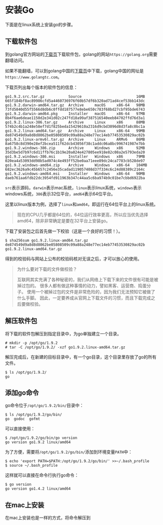 # 安装Go

下面是在linux系统上安装go的步骤。

## 下载软件包

到golang官方网站的[下载页][1]下载软件包，golang的网站`https://golang.org`需要翻墙访问。

如果不能翻墙，可以到golang中国的[下载页][2]中下载，golang中国的网址是`https://www.golangtc.com`。

下载页列出每个版本的软件包的信息：

	go1.9.2.src.tar.gz           Source                         16MB   665f184bf8ac89986cfd5a4460736976f60b57df6b320ad71ad4cef53bb143dc
	go1.9.2.darwin-amd64.tar.gz  Archive     macOS     x86-64   98MB   73fd5840d55f5566d8db6c0ffdd187577e8ebe650c783f68bd27cbf95bde6743
	go1.9.2.darwin-amd64.pkg     Installer   macOS     x86-64   97MB   8b4f6ae6deae1150d2e341d02c247fd18a99af387516540eeb84702ffd76d3a1
	go1.9.2.linux-386.tar.gz     Archive     Linux     x86      88MB   574b2c4b1a248e58ef7d1f825beda15429610a2316d9cbd3096d8d3fa8c0bc1a
	go1.9.2.linux-amd64.tar.gz   Archive     Linux     x86-64   99MB   de874549d9a8d8d8062be05808509c09a88a248e77ec14eb77453530829ac02b
	go1.9.2.linux-armv6l.tar.gz  Archive     Linux     ARMv6    86MB   8a6758c8d390e28ef2bcea511f62dcb43056f38c1addc06a8bc996741987e7bb
	go1.9.2.windows-386.zip      Archive     Windows   x86      92MB   35d3be5d7b97c6d11ffb76c1b19e20a824e427805ee918e82c08a2e5793eda20
	go1.9.2.windows-386.msi      Installer   Windows   x86      79MB   020ea4a53093dd98b5ad074c4e493ff52be0aa71eee89dc24ca7783cb528de97
	go1.9.2.windows-amd64.zip    Archive     Windows   x86-64   104MB  682ec3626a9c45b657c2456e35cadad119057408d37f334c6c24d88389c2164c
	go1.9.2.windows-amd64.msi    Installer   Windows   x86-64   90MB   daeb761aa6fdb22dc3954fd911963b347c44aa5c6ba974b9c01be7cbbd6922ba

`src`表示源码，`darwin`表示mac系统，`linux`表示linux系统，`windows`表示windows系统，`386`表示32位平台，`amd64`表示64位平台。

这里以linux版本为例，选择了`linux`和`amd64`，即运行在64位平台上的linux系统。

>现在的CPU几乎都是64位的，64位运行效率更高，所以应当优先选择amd64，除非非常确定是要在32平台上安装go。

下载了安装包之后首先做一下校验（这是一个良好的习惯！）。

	$ sha256sum go1.9.2.linux-amd64.tar.gz
	de874549d9a8d8d8062be05808509c09a88a248e77ec14eb77453530829ac02b  go1.9.2.linux-amd64.tar.gz

得到的校验码与网站上公布的校验码核对无误之后，才可以放心的使用。

> 为什么要对下载的文件做校验？
>
> 互联网其实充满了各种秘密的，我们从网络上下载下来的文件很有可能是被掉过包的。
> 很多人都有做这种事情的动力，譬如黑客、运营商、捣蛋分子。
> 使用一个被掉过包的文件是非常危险的，因为我们无法预知它被做了什么手脚。
> 因此，一定要养成从官网上下载文件的习惯，而且下载完成之后要做校验。

## 解压软件包

将下载的软件包解压到指定目录中，为go单独建立一个目录。

	# mkdir -p /opt/go/1.9.2
	# tar -C /opt/go/1.9.2/ -xzf go1.9.2.linux-amd64.tar.gz

解压完成后，在新建的目标目录中，有一个go目录，这个目录里存放了go的所有文件。

	$ ls /opt/go/1.9.2/
	go

## 添加go命令

go命令位于`/opt/go/1.9.2/bin/`目录中：

	$ ls /opt/go/1.9.2/go/bin/
	go  godoc  gofmt

可以直接使用：

	$ /opt/go/1.9.2/go/bin/go version
	go version go1.9.2 linux/amd64

为了方便，需要将`/opt/go/1.9.2/go/bin/`添加到环境变量`PATH`中：

	$ echo 'export PATH=$PATH:/opt/go/1.9.2/go/bin/' >>~/.bash_profile
	$ source ~/.bash_profile

这样就可以直接在命令行执行go命令：

	$ go version
	go version go1.4.2 linux/amd64

## 在mac上安装

在mac上安装也是一样的方式，将命令解压到

[1]: https://golang.org/dl/ "golang.org download"
[2]: https://www.golangtc.com/download "golangtc.com download"
